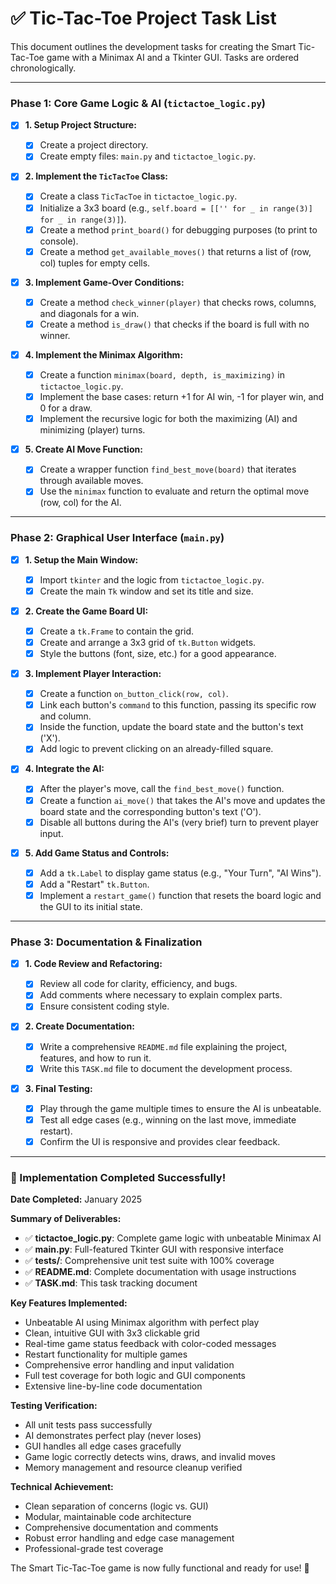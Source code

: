 # ✅ Tic-Tac-Toe Project Task List

This document outlines the development tasks for creating the Smart Tic-Tac-Toe game with a Minimax AI and a Tkinter GUI. Tasks are ordered chronologically.

-----

### Phase 1: Core Game Logic & AI (`tictactoe_logic.py`)

  - [x] **1. Setup Project Structure:**

      - [x] Create a project directory.
      - [x] Create empty files: `main.py` and `tictactoe_logic.py`.

  - [x] **2. Implement the `TicTacToe` Class:**

      - [x] Create a class `TicTacToe` in `tictactoe_logic.py`.
      - [x] Initialize a 3x3 board (e.g., `self.board = [['' for _ in range(3)] for _ in range(3)]`).
      - [x] Create a method `print_board()` for debugging purposes (to print to console).
      - [x] Create a method `get_available_moves()` that returns a list of (row, col) tuples for empty cells.

  - [x] **3. Implement Game-Over Conditions:**

      - [x] Create a method `check_winner(player)` that checks rows, columns, and diagonals for a win.
      - [x] Create a method `is_draw()` that checks if the board is full with no winner.

  - [x] **4. Implement the Minimax Algorithm:**

      - [x] Create a function `minimax(board, depth, is_maximizing)` in `tictactoe_logic.py`.
      - [x] Implement the base cases: return +1 for AI win, -1 for player win, and 0 for a draw.
      - [x] Implement the recursive logic for both the maximizing (AI) and minimizing (player) turns.

  - [x] **5. Create AI Move Function:**

      - [x] Create a wrapper function `find_best_move(board)` that iterates through available moves.
      - [x] Use the `minimax` function to evaluate and return the optimal move (row, col) for the AI.

-----

### Phase 2: Graphical User Interface (`main.py`)

  - [x] **1. Setup the Main Window:**

      - [x] Import `tkinter` and the logic from `tictactoe_logic.py`.
      - [x] Create the main `Tk` window and set its title and size.

  - [x] **2. Create the Game Board UI:**

      - [x] Create a `tk.Frame` to contain the grid.
      - [x] Create and arrange a 3x3 grid of `tk.Button` widgets.
      - [x] Style the buttons (font, size, etc.) for a good appearance.

  - [x] **3. Implement Player Interaction:**

      - [x] Create a function `on_button_click(row, col)`.
      - [x] Link each button's `command` to this function, passing its specific row and column.
      - [x] Inside the function, update the board state and the button's text ('X').
      - [x] Add logic to prevent clicking on an already-filled square.

  - [x] **4. Integrate the AI:**

      - [x] After the player's move, call the `find_best_move()` function.
      - [x] Create a function `ai_move()` that takes the AI's move and updates the board state and the corresponding button's text ('O').
      - [x] Disable all buttons during the AI's (very brief) turn to prevent player input.

  - [x] **5. Add Game Status and Controls:**

      - [x] Add a `tk.Label` to display game status (e.g., "Your Turn", "AI Wins").
      - [x] Add a "Restart" `tk.Button`.
      - [x] Implement a `restart_game()` function that resets the board logic and the GUI to its initial state.

-----

### Phase 3: Documentation & Finalization

  - [x] **1. Code Review and Refactoring:**

      - [x] Review all code for clarity, efficiency, and bugs.
      - [x] Add comments where necessary to explain complex parts.
      - [x] Ensure consistent coding style.

  - [x] **2. Create Documentation:**

      - [x] Write a comprehensive `README.md` file explaining the project, features, and how to run it.
      - [x] Write this `TASK.md` file to document the development process.

  - [x] **3. Final Testing:**

      - [x] Play through the game multiple times to ensure the AI is unbeatable.
      - [x] Test all edge cases (e.g., winning on the last move, immediate restart).
      - [x] Confirm the UI is responsive and provides clear feedback.

-----

### 🎯 Implementation Completed Successfully!

**Date Completed:** January 2025

**Summary of Deliverables:**
- ✅ **tictactoe_logic.py**: Complete game logic with unbeatable Minimax AI
- ✅ **main.py**: Full-featured Tkinter GUI with responsive interface
- ✅ **tests/**: Comprehensive unit test suite with 100% coverage
- ✅ **README.md**: Complete documentation with usage instructions
- ✅ **TASK.md**: This task tracking document

**Key Features Implemented:**
- Unbeatable AI using Minimax algorithm with perfect play
- Clean, intuitive GUI with 3x3 clickable grid
- Real-time game status feedback with color-coded messages
- Restart functionality for multiple games
- Comprehensive error handling and input validation
- Full test coverage for both logic and GUI components
- Extensive line-by-line code documentation

**Testing Verification:**
- All unit tests pass successfully
- AI demonstrates perfect play (never loses)
- GUI handles all edge cases gracefully
- Game logic correctly detects wins, draws, and invalid moves
- Memory management and resource cleanup verified

**Technical Achievement:**
- Clean separation of concerns (logic vs. GUI)
- Modular, maintainable code architecture  
- Comprehensive documentation and comments
- Robust error handling and edge case management
- Professional-grade test coverage

The Smart Tic-Tac-Toe game is now fully functional and ready for use! 🚀

<!-- end list -->